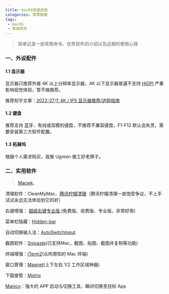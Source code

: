 ```yaml
---
title: macOS快速武装
categories: 零零散散
tags:
 - macOS
 - 常用软件 
---
```


> 简单记录一些常用命令、优秀软件的介绍以及近期的使用心得

<!-- MORE -->

### 一、外设配件

#### 1.1 显示器

显示器只推荐外接 4K 以上分辨率显示器，4K 以下显示器普遍不支持 [HiDPI](https://blog.skk.moe/post/hidpi-what-why-how/) 严重影响视觉体验，暂不做推荐。

推荐知乎文章：[2022-27寸 4K / IPS 显示器推荐/选购指南](https://zhuanlan.zhihu.com/p/365327659)

#### 1.2 键盘

推荐支持 蓝牙、有线或双模的键盘，不推荐不兼容键盘，F1-F12 默认会失灵，需要安装第三方软件配置。

#### 1.3 拓展坞

根据个人需求购买，首推 Ugreen 做工好老牌子。

### 二、实用软件

> [Macwk](https://macwk.com/)、

清理软件：CleanMyMac、[腾讯柠檬清理](https://lemon.qq.com/)（腾讯柠檬清理一直饱受争议，不上手试试永远无法体验到它的好）

右键增强： [超级右键专业版 ](https://www.better365.cn/irightmouse.html)(免费版、收费版、专业版，非常好用)

菜单栏隐藏：[Hidden-bar](https://apps.apple.com/app/hidden-bar/id1452453066)

自动切换输入法：[AutoSwitchInput](https://www.better365.cn/AutoSwitchInput.html)

截图软件：[Snipaste](https://www.snipaste.com/)(已支持Mac，截图、贴图、截图并复制等功能)

终端增强：[iTerm2](https://iterm2.com/)(众所周知的 Mac 终端)

窗口管理：[Magnet](https://apps.apple.com/cn/app/magnet/id441258766?mt=12)(上下左右 1/2 工作区域神器)

下载接管：[Motrix](https://motrix.app/)

[Manico](https://apps.apple.com/cn/app/manico/id724472954?mt=12)：强大的 APP 启动与切换工具，瞬间切换至目标 App